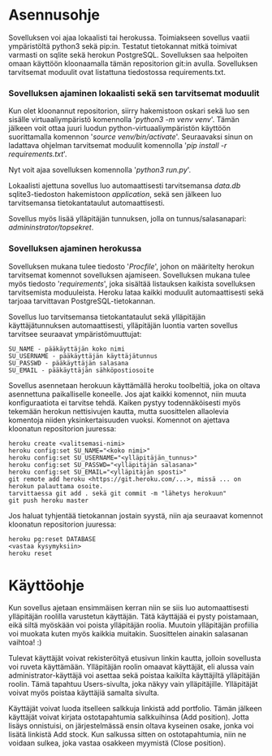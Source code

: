 # Asennusohje
Sovelluksen voi ajaa lokaalisti tai herokussa. Toimiakseen sovellus vaatii ympäristöltä python3 sekä pip:in. Testatut tietokannat mitkä toimivat varmasti on sqlite sekä herokun PostgreSQL. Sovelluksen saa helpoiten omaan käyttöön kloonaamalla tämän repositorion git:in avulla. Sovelluksen tarvitsemat moduulit ovat listattuna tiedostossa requirements.txt.

### Sovelluksen ajaminen lokaalisti sekä sen tarvitsemat moduulit
Kun olet kloonannut repositorion, siirry hakemistoon oskari sekä luo sen sisälle virtuaaliympäristö komennolla '_python3 -m venv venv_'. Tämän jälkeen voit ottaa juuri luodun python-virtuaaliympäristön käyttöön suorittamalla komennon '_source venv/bin/activate_'. Seuraavaksi sinun on ladattava ohjelman tarvitsemat moduulit komennolla '_pip install -r requirements.txt_'.  

Nyt voit ajaa sovelluksen komennolla '_python3 run.py_'.  

Lokaalisti ajettuna sovellus luo automaattisesti tarvitsemansa _data.db_ sqlite3-tiedoston hakemistoon _application_, sekä sen jälkeen luo tarvitsemansa tietokantataulut automaattisesti.  

Sovellus myös lisää ylläpitäjän tunnuksen, jolla on tunnus/salasanapari: _admininstrator/topsekret_.  


### Sovelluksen ajaminen herokussa
Sovelluksen mukana tulee tiedosto '_Procfile_', johon on määritelty herokun tarvitsemat komennot sovelluksen ajamiseen. Sovelluksen mukana tulee myös tiedosto '_requirements_', joka sisältää listauksen kaikista sovelluksen tarvitsemista moduuleista. Heroku lataa kaikki moduulit automaattisesti sekä tarjoaa tarvittavan PostgreSQL-tietokannan.  

Sovellus luo tarvitsemansa tietokantataulut sekä ylläpitäjän käyttäjätunnuksen automaattisesti, ylläpitäjän luontia varten sovellus tarvitsee seuraavat ympäristömuuttujat:  
```
SU_NAME - pääkäyttäjän koko nimi  
SU_USERNAME - pääkäyttäjän käyttäjätunnus  
SU_PASSWD - pääkäyttäjän salasana  
SU_EMAIL - pääkäyttäjän sähköpostiosoite  
```

Sovellus asennetaan herokuun käyttämällä heroku toolbeltiä, joka on oltava asennettuna paikalliselle koneelle. Jos ajat kaikki komennot, niin muuta konfiguraatiota ei tarvitse tehdä. Kaiken pystyy todennäköisesti myös tekemään herokun nettisivujen kautta, mutta suosittelen allaolevia komentoja niiden yksinkertaisuuden vuoksi. Komennot on ajettava kloonatun repositorion juuressa:  

```
heroku create <valitsemasi-nimi>  
heroku config:set SU_NAME="<koko nimi>"  
heroku config:set SU_USERNAME="<ylläpitäjän_tunnus>"  
heroku config:set SU_PASSWD="<ylläpitäjän salasana>"  
heroku config:set SU_EMAIL="<ylläpitäjän sposti>"  
git remote add heroku <https://git.heroku.com/...>, missä ... on herokun palauttama osoite.  
tarvittaessa git add . sekä git commit -m "lähetys herokuun"  
git push heroku master  
```  

Jos haluat tyhjentää tietokannan jostain syystä, niin aja seuraavat komennot kloonatun repositorion juuressa:  

```
heroku pg:reset DATABASE
<vastaa kysymyksiin>
heroku reset
```

# Käyttöohje
Kun sovellus ajetaan ensimmäisen kerran niin se siis luo automaattisesti ylläpitäjän roolilla varustetun käyttäjän. Tätä käyttäjää ei pysty poistamaan, eikä siltä myöskään voi poista ylläpitäjän roolia. Muutoin ylläpitäjän profiilia voi muokata kuten myös kaikkia muitakin. Suosittelen ainakin salasanan vaihtoa! :)  

Tulevat käyttäjät voivat rekisteröityä etusivun linkin kautta, jolloin sovellusta voi ruveta käyttämään. Ylläpitäjän roolin omaavat käyttäjät, eli alussa vain administrator-käyttäjä voi asettaa sekä poistaa kaikilta käyttäjiltä ylläpitäjän roolin. Tämä tapahtuu Users-sivulta, joka näkyy vain ylläpitäjille. Ylläpitäjät voivat myös poistaa käyttäjiä samalta sivulta.  

Käyttäjät voivat luoda itselleen salkkuja linkistä add portfolio. Tämän jälkeen käyttäjät voivat kirjata ostotapahtumia salkkuihinsa (Add position). Jotta lisäys onnistuisi, on järjestelmässä ensin oltava kyseinen osake, jonka voi lisätä linkistä Add stock. Kun salkussa sitten on ostotapahtumia, niin ne voidaan sulkea, joka vastaa osakkeen myymistä (Close position).
